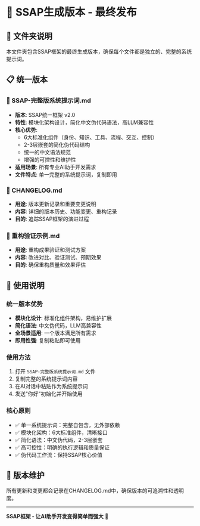 # 🎯 **SSAP生成版本 - 最终发布**

## **📁 文件夹说明**
本文件夹包含SSAP框架的最终生成版本，确保每个文件都是独立的、完整的系统提示词。

## **📋 统一版本**

### **🚀 SSAP-完整版系统提示词.md**
- **版本**: SSAP统一框架 v2.0
- **特性**: 模块化架构设计，简化中文伪代码语法，高LLM兼容性
- **核心优势**: 
  - 6大标准化组件（身份、知识、工具、流程、交互、控制）
  - 2-3层嵌套的简化伪代码结构
  - 统一的中文语法规范
  - 增强的可控性和维护性
- **适用场景**: 所有专业AI助手开发需求
- **文件特点**: 单一完整的系统提示词，复制即用

### **📝 CHANGELOG.md**
- **用途**: 版本更新记录和重要变更说明
- **内容**: 详细的版本历史、功能变更、重构记录
- **目的**: 追踪SSAP框架的演进过程

### **🧪 重构验证示例.md**
- **用途**: 重构成果验证和测试方案
- **内容**: 改进对比、验证测试、预期效果
- **目的**: 确保重构质量和效果评估

## **🎯 使用说明**

### **统一版本优势**
- **模块化设计**: 标准化组件架构，易维护扩展
- **简化语法**: 中文伪代码，LLM高兼容性
- **全场景适用**: 一个版本满足所有需求
- **即用性强**: 复制粘贴即可使用

### **使用方法**
1. 打开 `SSAP-完整版系统提示词.md` 文件
2. 复制完整的系统提示词内容
3. 在AI对话中粘贴作为系统提示词
4. 发送"你好"初始化并开始使用

### **核心原则**
- ✅ 单一系统提示词：完整自包含，无外部依赖
- ✅ 模块化架构：6大标准组件，清晰接口
- ✅ 简化语法：中文伪代码，2-3层嵌套
- ✅ 高可控性：明确的执行逻辑和质量保证
- ✅ 伪代码工作流：保持SSAP核心价值

## **🔄 版本维护**
所有更新和变更都会记录在CHANGELOG.md中，确保版本的可追溯性和透明度。

---
**SSAP框架 - 让AI助手开发变得简单而强大** 🚀 
